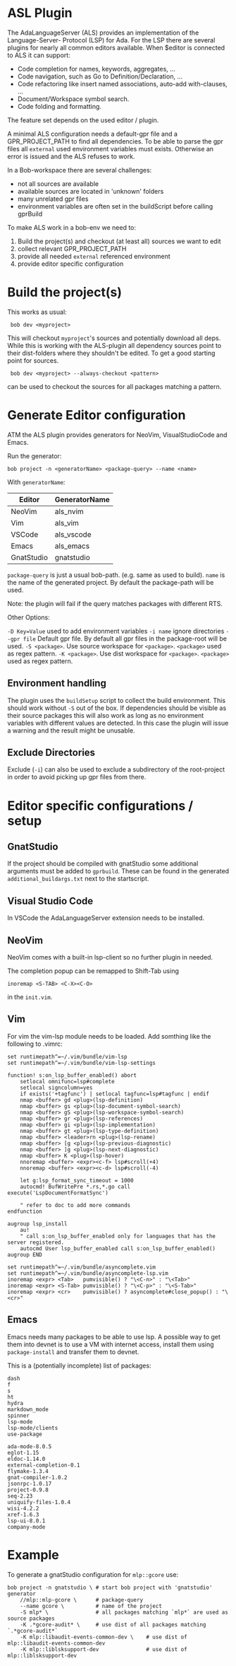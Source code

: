 ASL Plugin
==========

The AdaLanguageServer (ALS) provides an implementation of the Language-Server-
Protocol (LSP) for Ada. For the LSP there are several plugins for nearly all
common editors available. When $editor is connected to ALS it can support:

 - Code completion for names, keywords, aggregates, ...
 - Code navigation, such as Go to Definition/Declaration, ...
 - Code refactoring like insert named associations, auto-add with-clauses, ...
 - Document/Workspace symbol search.
 - Code folding and formatting.

The feature set depends on the used editor / plugin.


A minimal ALS configuration needs a default-gpr file and a GPR_PROJECT_PATH to find
all dependencies. To be able to parse the gpr files all `external` used
environment variables must exists. Otherwise an error is issued and the ALS
refuses to work.

In a Bob-workspace there are several challenges:
 - not all sources are available
 - available sources are located in 'unknown' folders
 - many unrelated gpr files
 - environment variables are often set in the buildScript before calling
   gprBuild

To make ALS work in a bob-env we need to:
 1) Build the project(s) and checkout (at least all) sources we want to edit
 2) collect relevant GPR_PROJECT_PATH
 3) provide all needed `external` referenced environment
 4) provide editor specific configuration

Build the project(s)
====================

This works as usual:

```
 bob dev <myproject>
```

This will checkout `myproject`'s sources and potentially download all deps.
While this is working with the ALS-plugin all dependency sources point to their
dist-folders where they shouldn't be edited. To get a good starting point for
sources.

```
 bob dev <myproject> --always-checkout <pattern>
```

can be used to checkout the sources for all packages matching a pattern.

Generate Editor configuration
=============================

ATM the ALS plugin provides generators for NeoVim, VisualStudioCode and Emacs.

Run the generator:
```
bob project -n <generatorName> <package-query> --name <name>
```

With `generatorName`:

| Editor     | GeneratorName |
|------------|---------------|
| NeoVim     | als_nvim      |
| Vim        | als_vim       |
| VSCode     | als_vscode    |
| Emacs      | als_emacs     |
| GnatStudio | gnatstudio    |

`package-query` is just a usual bob-path. (e.g. same as used to build).
`name` is the name of the generated project. By default the package-path will be
used.

Note: the plugin will fail if the query matches packages with different RTS.

Other Options:

`-D Key=Value` used to add environment variables
`-i name` ignore directories
`--gpr file` Default gpr file. By default all gpr files in the package-root will
be used.
`-S <package>`. Use source workspace for `<package>`. `<package>` used as regex pattern.
`-K <package>`. Use dist workspace for `<package>`. `<package>` used as regex pattern.

Environment handling
--------------------

The plugin uses the `buildSetup` script to collect the build environment. This
should work without `-S` out of the box. If dependencies should be visible as
their source packages this will also work as long as no environment variables
with different values are detected. In this case the plugin will issue a warning
and the result might be unusable.

Exclude Directories
-------------------

Exclude (`-i`) can also be used to exclude a subdirectory of the root-project in order
to avoid picking up gpr files from there.

Editor specific configurations / setup
======================================

GnatStudio
----------

If the project should be compiled with gnatStudio some additional arguments must be added to
`gprbuild`. These can be found in the generated `additional_buildargs.txt` next to the startscript.

Visual Studio Code
------------------

In VSCode the AdaLanguageServer extension needs to be installed.

NeoVim
------

NeoVim comes with a built-in lsp-client so no further plugin in needed.

The completion popup can be remapped to Shift-Tab using
```
inoremap <S-TAB> <C-X><C-O>
```
in the `init.vim`.

Vim
---

For vim the vim-lsp module needs to be loaded. Add somthing like the following to .vimrc:

```
set runtimepath^=~/.vim/bundle/vim-lsp
set runtimepath^=~/.vim/bundle/vim-lsp-settings

function! s:on_lsp_buffer_enabled() abort
    setlocal omnifunc=lsp#complete
    setlocal signcolumn=yes
    if exists('+tagfunc') | setlocal tagfunc=lsp#tagfunc | endif
    nmap <buffer> gd <plug>(lsp-definition)
    nmap <buffer> gs <plug>(lsp-document-symbol-search)
    nmap <buffer> gS <plug>(lsp-workspace-symbol-search)
    nmap <buffer> gr <plug>(lsp-references)
    nmap <buffer> gi <plug>(lsp-implementation)
    nmap <buffer> gt <plug>(lsp-type-definition)
    nmap <buffer> <leader>rn <plug>(lsp-rename)
    nmap <buffer> [g <plug>(lsp-previous-diagnostic)
    nmap <buffer> ]g <plug>(lsp-next-diagnostic)
    nmap <buffer> K <plug>(lsp-hover)
    nnoremap <buffer> <expr><c-f> lsp#scroll(+4)
    nnoremap <buffer> <expr><c-d> lsp#scroll(-4)

    let g:lsp_format_sync_timeout = 1000
    autocmd! BufWritePre *.rs,*.go call execute('LspDocumentFormatSync')

    " refer to doc to add more commands
endfunction

augroup lsp_install
    au!
    " call s:on_lsp_buffer_enabled only for languages that has the server registered.
    autocmd User lsp_buffer_enabled call s:on_lsp_buffer_enabled()
augroup END

set runtimepath^=~/.vim/bundle/asyncomplete.vim
set runtimepath^=~/.vim/bundle/asyncomplete-lsp.vim
inoremap <expr> <Tab>   pumvisible() ? "\<C-n>" : "\<Tab>"
inoremap <expr> <S-Tab> pumvisible() ? "\<C-p>" : "\<S-Tab>"
inoremap <expr> <cr>    pumvisible() ? asyncomplete#close_popup() : "\<cr>"
```

Emacs
-----

Emacs needs many packages to be able to use lsp. A possible way to get them into
devnet is to use a VM with internet access, install them using `package-install`
and transfer them to devnet.

This is a (potentially incomplete) list of packages:

```
dash
f
s
ht
hydra
markdown_mode
spinner
lsp-mode
lsp-mode/clients
use-package

ada-mode-8.0.5
eglot-1.15
eldoc-1.14.0
external-completion-0.1
flymake-1.3.4
gnat-compiler-1.0.2
jsonrpc-1.0.17
project-0.9.8
seq-2.23
uniquify-files-1.0.4
wisi-4.2.2
xref-1.6.3
lsp-ui-8.0.1
company-mode
```

Example
=======

To generate a gnatStudio configuration for `mlp::gcore` use:

```
bob project -n gnatstudio \ # start bob project with 'gnatstudio' generator
    //mlp::mlp-gcore \      # package-query
    --name gcore \          # name of the project
    -S mlp* \               # all packages matching `mlp*` are used as source packages
    -K .*gcore-audit* \     # use dist of all packages matching `.*gcore-audit*`
    -K mlp::libaudit-events-common-dev \    # use dist of mlp::libaudit-events-common-dev
    -K mlp::liblsksupport-dev               # use dist of mlp::liblsksupport-dev
```
